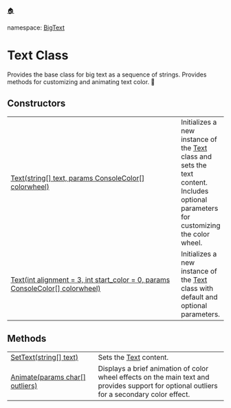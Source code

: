<a href="https://github.com/cipher-1i/BCCLibrary/blob/master/README.md#bigconsole">🏠</a><br/><br/>
namespace: <a href="https://github.com/cipher-1i/BCCLibrary/blob/master/documentation/BigText/README.md#bigtext-namespace">BigText</a>
<h1 id="text-class">Text Class</h1>
Provides the base class for big text as a sequence of strings.  Provides methods for customizing and animating text color. &#x1F34E;

<h2>Constructors</h2>
<table>
<tbody>
<tr>
<td>
<a href="#">
Text(string[] text, params ConsoleColor[] colorwheel)
</a>
</td>
<td>
  Initializes a new instance of the <a href="#text-class">Text</a> class and sets the text content. Includes optional parameters for customizing the color wheel.
</td>
</tr>
<tr>
<td width="592">
<a href="#">
Text(int alignment = 3, int start_color = 0, params ConsoleColor[] colorwheel)
</a>
</td>
<td>
  Initializes a new instance of the <a href="#text-class">Text</a> class with default and optional parameters.
</td>
</tr>
</tbody>
</table>

<h2>Methods</h2>
<table>
<tbody>
<tr>
<td>
<a href="#">SetText(string[] text)</a>
</td>
<td>
  Sets the <a href="#text-class">Text</a> content.
</td>
</tr>
<tr>
<td width="300">
<a href="#">Animate(params char[] outliers)</a>
</td>
<td width="650">
Displays a brief animation of color wheel effects on the main text and provides support for optional outliers for a secondary color effect.
</td>
</tr>
</tbody>
</table>
